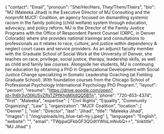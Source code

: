 {
  "contact": "Email",
  "pronoun": "She/Her/Hers, They/Them/Theirs",
  "bio": "MJ (Maleeka Jihad) is the Executive Director of MJ Consulting and the nonprofit MJCF: Coalition, an agency focused on dismantling systemic racism in the family policing (child welfare) system through education, advocacy, and policy reform. MJ is the Director of the Family Justice Programs with the Office of Respondent Parent Counsel (ORPC, in Denver Colorado) where she provides national trainings and consultations to professionals as it relates to race, culture, and justice within dependency & neglect court cases and service providers. As an adjunct faculty member with the Graduate School of Social Work at the University of Denver, she teaches on race, privilege, social justice, therapy, leadership skills, as well as child and family law courses. Alongside her students, MJ is continuing her education by obtaining a  PhD in Organizational Development with Social Justice Change specializing in Somatic Leadership Coaching (at Fielding Graduate School). With foundation courses from the Chicago School of Professional Psychology International Psychology PhD Program.",
  "layout": "person",
  "resume": "https://drive.google.com/open?id=1h6lr3vl3fAU5vZRsTZPfKhgMXdQQ5BTn",
  "phone": "720-653-4374",
  "first": "Maleeka",
  "expertise": [
    "Civil Rights",
    "Equality",
    "Community Organizing",
    "Law"
  ],
  "organization": "MJCF Coalition",
  "location": [
    "Denver"
  ],
  "role": "Director",
  "last": "Jihad",
  "title": "Maleeka Jihad",
  "images": [
    "/img/uploads/mj_blue-tall-mj-j.jpeg"
  ],
  "languages": "English",
  "website": "",
  "email": "TWppaGFkbGF3QGdtYWlsLmNvbQ==",
  "linktitle": "MJ Jihad"
}